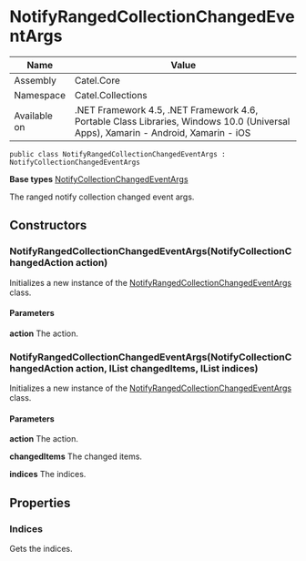 

# NotifyRangedCollectionChangedEventArgs

Name|Value
---|---
Assembly|Catel.Core
Namespace|Catel.Collections
Available on|.NET Framework 4.5, .NET Framework 4.6, Portable Class Libraries, Windows 10.0 (Universal Apps), Xamarin - Android, Xamarin - iOS

```
public class NotifyRangedCollectionChangedEventArgs : NotifyCollectionChangedEventArgs
```

**Base types**
[NotifyCollectionChangedEventArgs]()


The ranged notify collection changed event args.



## Constructors

### NotifyRangedCollectionChangedEventArgs(NotifyCollectionChangedAction action)

Initializes a new instance of the [NotifyRangedCollectionChangedEventArgs](#) class.

#### Parameters

**action**
The action.



### NotifyRangedCollectionChangedEventArgs(NotifyCollectionChangedAction action, IList changedItems, IList<int> indices)

Initializes a new instance of the [NotifyRangedCollectionChangedEventArgs](#) class.

#### Parameters

**action**
The action.

**changedItems**
The changed items.

**indices**
The indices.



## Properties

### Indices

Gets the indices.



